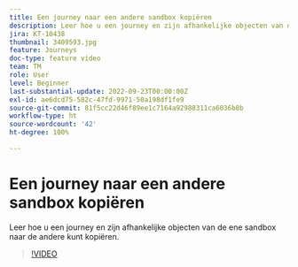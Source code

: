 ```yaml
---
title: Een journey naar een andere sandbox kopiëren
description: Leer hoe u een journey en zijn afhankelijke objecten van de ene sandbox naar de andere kunt kopiëren.
jira: KT-10438
thumbnail: 3409593.jpg
feature: Journeys
doc-type: feature video
team: TM
role: User
level: Beginner
last-substantial-update: 2022-09-23T00:00:00Z
exl-id: ae6dcd75-582c-47fd-9971-50a198df1fe9
source-git-commit: 81f5cc22d46f89ee1c7164a92988311ca6036b8b
workflow-type: ht
source-wordcount: '42'
ht-degree: 100%

---
```


# Een journey naar een andere sandbox kopiëren

Leer hoe u een journey en zijn afhankelijke objecten van de ene sandbox naar de andere kunt kopiëren.

>[!VIDEO](https://video.tv.adobe.com/v/3409593?quality=12&learn=on)
